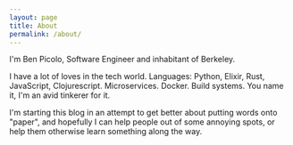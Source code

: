 ```yaml
---
layout: page
title: About
permalink: /about/
---
```


I'm Ben Picolo, Software Engineer and inhabitant of Berkeley.

I have a lot of loves in the tech world. Languages: Python, Elixir, Rust, JavaScript, Clojurescript.
Microservices. Docker. Build systems. You name it, I'm an avid tinkerer for it.

I'm starting this blog in an attempt to get better about putting words onto "paper",
and hopefully I can help people out of some annoying spots, or help them otherwise
learn something along the way.
